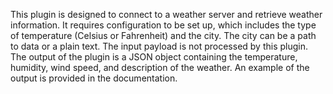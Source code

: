 This plugin is designed to connect to a weather server and retrieve weather information. It requires configuration to be set up, which includes the type of temperature (Celsius or Fahrenheit) and the city. The city can be a path to data or a plain text. The input payload is not processed by this plugin. The output of the plugin is a JSON object containing the temperature, humidity, wind speed, and description of the weather. An example of the output is provided in the documentation.